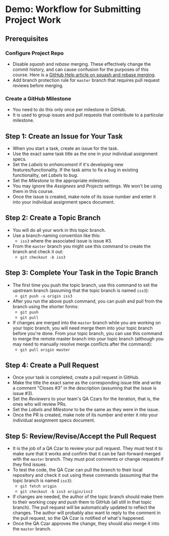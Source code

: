 # Demo: Workflow for Submitting Project Work

## Prerequisites

### Configure Project Repo

- Disable _squash_ and _rebase_ merging. These effectively change the commit history, and can cause confusion for the purposes of this course. Here is a [GitHub Help article on squash and rebase merging](https://help.github.com/articles/about-pull-request-merges/).
- Add branch protection rule for `master` branch that requires pull request reviews before merging.

### Create a GitHub Milestone

- You need to do this only once per milestone in GitHub.
- It is used to group issues and pull requests that contribute to a particular milestone.

## Step 1: Create an Issue for Your Task

- When you start a task, create an issue for the task.
- Use the exact same task title as the one in your individual assignment specs.
- Set the _Labels_ to _enhancement_ if it's developing new features/functionality. If the task aims to fix a bug in existing functionality, set _Labels_ to _bug_.
- Set the _Milestone_ to the appropriate milestone.
- You may ignore the _Assignees_ and _Projects_ settings. We won't be using them in this course.
- Once the issue is created, make note of its issue number and enter it into your individual assignment specs document.

## Step 2: Create a Topic Branch

- You will do all your work in this topic branch.
- Use a branch-naming convention like this:
  - `iss3` where the associated issue is issue #3.
- From the `master` branch you might use this command to create the branch and check it out:
  - `git checkout -b iss3`

## Step 3: Complete Your Task in the Topic Branch

- The first time you push the topic branch, use this command to set the upstream branch (assuming that the topic branch is named `iss3`):
  - `git push -u origin iss3`
- After you run the above push command, you can push and pull from the branch using the shorter forms:
  - `git push`
  - `git pull`
- If changes are merged into the `master` branch while you are working on your topic branch, you will need merge them into your topic branch before you're done. From your topic branch, you can use this command to merge the remote master branch into your topic branch (although you may need to manually resolve merge conflicts after the command):
  - `git pull origin master`

## Step 4: Create a Pull Request

- Once your task is completed, create a pull request in GitHub.
- Make the title the exact same as the corresponding issue title and write a comment "Closes #3" in the description (assuming that the issue is issue #3).
- Set the _Reviewers_ to your team's QA Czars for the iteration, that is, the ones who will review PRs.
- Set the _Labels_ and _Milestone_ to be the same as they were in the issue.
- Once the PR is created, make note of its number and enter it into your individual assignment specs document.

## Step 5: Review/Revise/Accept the Pull Request

- It is the job of a QA Czar to review your pull request. They must test it to make sure that it works and confirm that it can be fast-forward merged with the `master` branch. They must post comments or change requests if they find issues.
- To test the code, the QA Czar can pull the branch to their local repository and check it out using these commands (assuming that the topic branch is named `iss3`):
  - `git fetch origin`
  - `git checkout -b iss3 origin/iss3`
- If changes are needed, the author of the topic branch should make them to their working copy and push them to GitHub (all still in that topic branch). The pull request will be automatically updated to reflect the changes. The author will probably also want to reply to the comment in the pull request, so the QA Czar is notified of what's happened.
- Once the QA Czar approves the change, they should also merge it into the `master` branch.
